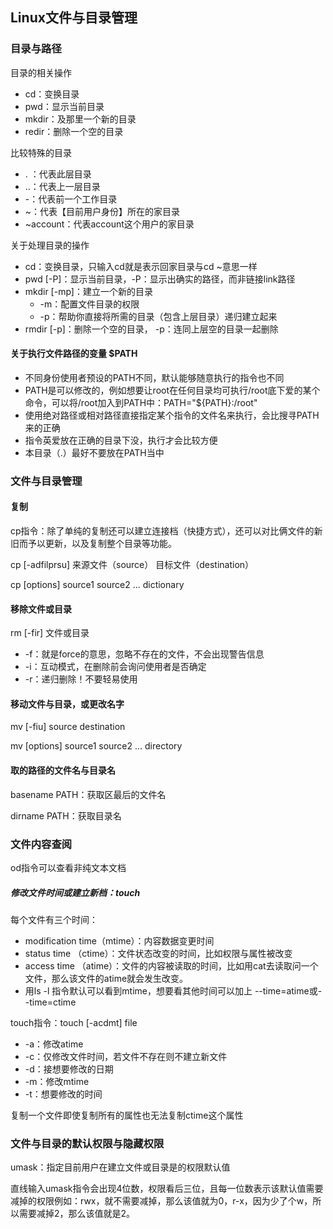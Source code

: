 ## Linux文件与目录管理

### 目录与路径

目录的相关操作

- cd：变换目录
- pwd：显示当前目录
- mkdir：及那里一个新的目录
- redir：删除一个空的目录

比较特殊的目录

- . ：代表此层目录
- ..：代表上一层目录
- -：代表前一个工作目录
- ~：代表【目前用户身份】所在的家目录
- ~account：代表account这个用户的家目录

关于处理目录的操作

- cd：变换目录，只输入cd就是表示回家目录与cd ~意思一样
- pwd [-P]：显示当前目录，-P：显示出确实的路径，而非链接link路径 
- mkdir [-mp]：建立一个新的目录
  - -m：配置文件目录的权限
  - -p：帮助你直接将所需的目录（包含上层目录）递归建立起来
- rmdir [-p]：删除一个空的目录， -p：连同上层空的目录一起删除

#### 关于执行文件路径的变量 $PATH

- 不同身份使用者预设的PATH不同，默认能够随意执行的指令也不同
- PATH是可以修改的，例如想要让root在任何目录均可执行/root底下爱的某个命令，可以将/root加入到PATH中：PATH="${PATH}:/root"
- 使用绝对路径或相对路径直接指定某个指令的文件名来执行，会比搜寻PATH来的正确
- 指令英爱放在正确的目录下没，执行才会比较方便
- 本目录（.）最好不要放在PATH当中


### 文件与目录管理

#### 复制

cp指令：除了单纯的复制还可以建立连接档（快捷方式），还可以对比俩文件的新旧而予以更新，以及复制整个目录等功能。

cp [-adfilprsu] 来源文件（source） 目标文件（destination）

cp [options] source1 source2 ... dictionary

#### 移除文件或目录

rm [-fir] 文件或目录

- -f：就是force的意思，忽略不存在的文件，不会出现警告信息
- -i：互动模式，在删除前会询问使用者是否确定
- -r：递归删除！不要轻易使用

#### 移动文件与目录，或更改名字

mv [-fiu] source destination

mv [options] source1 source2 ... directory

#### 取的路径的文件名与目录名

basename PATH：获取区最后的文件名

dirname PATH：获取目录名

### 文件内容查阅

od指令可以查看非纯文本文档

#####  修改文件时间或建立新档：touch

每个文件有三个时间：

- modification time（mtime）：内容数据变更时间
- status time （ctime）：文件状态改变的时间，比如权限与属性被改变
- access time （atime）：文件的内容被读取的时间，比如用cat去读取问一个文件，那么该文件的atime就会发生改变。
- 用ls -l 指令默认可以看到mtime，想要看其他时间可以加上 --time=atime或--time=ctime

touch指令：touch [-acdmt] file

- -a：修改atime
- -c：仅修改文件时间，若文件不存在则不建立新文件
- -d：接想要修改的日期
- -m：修改mtime
- -t：想要修改的时间

复制一个文件即使复制所有的属性也无法复制ctime这个属性

### 文件与目录的默认权限与隐藏权限

umask：指定目前用户在建立文件或目录是的权限默认值

直线输入umask指令会出现4位数，权限看后三位，且每一位数表示该默认值需要减掉的权限例如：rwx，就不需要减掉，那么该值就为0，r-x，因为少了个w，所以需要减掉2，那么该值就是2。

